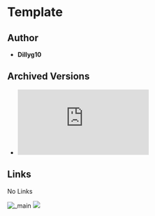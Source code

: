<detail>

# Template 
  
>
  
## Author 
- **Dillyg10** 

## Archived Versions 
- ![creative_mode.jar](https://github.com/FurnishedChunk/Minicraft-Mod-Archives/raw/master/Minicraft%20Mods/creative_mode/creative_mode.jar) 

## Links
No Links 

![_main](https://github.com/masato462/Minicraft-Rebuild-and-Mod-Archives/blob/master/minicraft_archives/readme_shot/minicraft_main.png)
![](https://github.com/masato462/Minicraft-Rebuild-and-Mod-Archives/blob/master/minicraft_archives/readme_shot/minicraft.png)
</detail>
<p>

<detail>